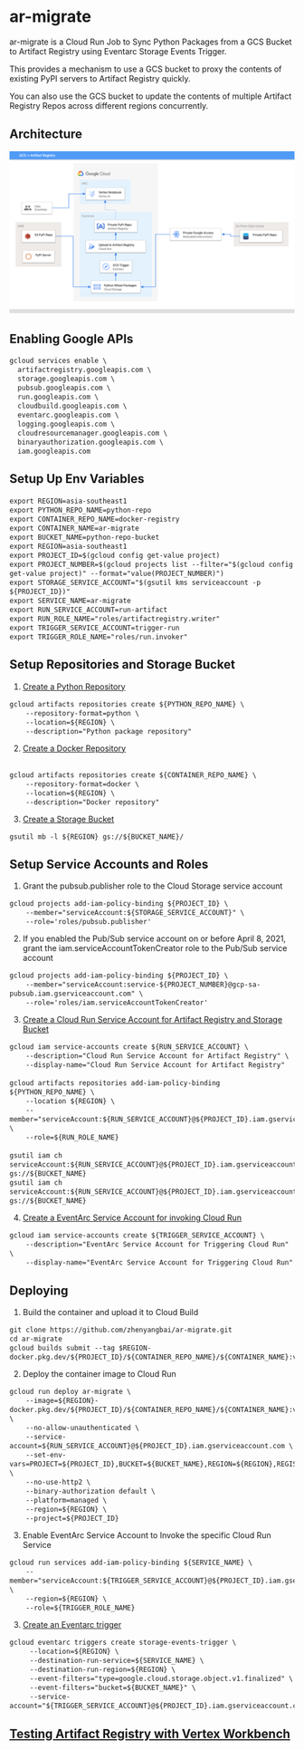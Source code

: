 # ar-migrate
ar-migrate is a Cloud Run Job to Sync Python Packages from a GCS Bucket to Artifact Registry using Eventarc Storage Events Trigger.

This provides a mechanism to use a GCS bucket to proxy the contents of existing PyPI servers to Artifact Registry quickly.

You can also use the GCS bucket to update the contents of multiple Artifact Registry Repos across different regions concurrently.

## Architecture 
![alt text](https://raw.githubusercontent.com/zhenyangbai/ar-migrate/main/blob/GCS%20-_%20Artifact%20Registry.png)


## Enabling Google APIs
```
gcloud services enable \
  artifactregistry.googleapis.com \
  storage.googleapis.com \
  pubsub.googleapis.com \
  run.googleapis.com \
  cloudbuild.googleapis.com \
  eventarc.googleapis.com \
  logging.googleapis.com \
  cloudresourcemanager.googleapis.com \
  binaryauthorization.googleapis.com \
  iam.googleapis.com
```

## Setup Up Env Variables
```
export REGION=asia-southeast1
export PYTHON_REPO_NAME=python-repo
export CONTAINER_REPO_NAME=docker-registry
export CONTAINER_NAME=ar-migrate
export BUCKET_NAME=python-repo-bucket
export REGION=asia-southeast1
export PROJECT_ID=$(gcloud config get-value project)
export PROJECT_NUMBER=$(gcloud projects list --filter="$(gcloud config get-value project)" --format="value(PROJECT_NUMBER)")
export STORAGE_SERVICE_ACCOUNT="$(gsutil kms serviceaccount -p ${PROJECT_ID})"
export SERVICE_NAME=ar-migrate
export RUN_SERVICE_ACCOUNT=run-artifact
export RUN_ROLE_NAME="roles/artifactregistry.writer"
export TRIGGER_SERVICE_ACCOUNT=trigger-run
export TRIGGER_ROLE_NAME="roles/run.invoker"
```

## Setup Repositories and Storage Bucket
1. [Create a Python Repository](https://cloud.google.com/artifact-registry/docs/python/quickstart#create)

```
gcloud artifacts repositories create ${PYTHON_REPO_NAME} \
    --repository-format=python \
    --location=${REGION} \
    --description="Python package repository"
```

2. [Create a Docker Repository](https://cloud.google.com/artifact-registry/docs/docker/quickstart#create)

```

gcloud artifacts repositories create ${CONTAINER_REPO_NAME} \
    --repository-format=docker \
    --location=${REGION} \
    --description="Docker repository"
```

3. [Create a Storage Bucket](https://cloud.google.com/eventarc/docs/run/quickstart-storage#create-bucket)
```
gsutil mb -l ${REGION} gs://${BUCKET_NAME}/
```

## Setup Service Accounts and Roles
1. Grant the pubsub.publisher role to the Cloud Storage service account
```
gcloud projects add-iam-policy-binding ${PROJECT_ID} \
    --member="serviceAccount:${STORAGE_SERVICE_ACCOUNT}" \
    --role='roles/pubsub.publisher'
```

2. If you enabled the Pub/Sub service account on or before April 8, 2021, grant the iam.serviceAccountTokenCreator role to the Pub/Sub service account
```
gcloud projects add-iam-policy-binding ${PROJECT_ID} \
    --member="serviceAccount:service-${PROJECT_NUMBER}@gcp-sa-pubsub.iam.gserviceaccount.com" \
    --role='roles/iam.serviceAccountTokenCreator'
```

3. [Create a Cloud Run Service Account for Artifact Registry and Storage Bucket](https://cloud.google.com/artifact-registry/docs/access-control#grant-repo)
```
gcloud iam service-accounts create ${RUN_SERVICE_ACCOUNT} \
    --description="Cloud Run Service Account for Artifact Registry" \
    --display-name="Cloud Run Service Account for Artifact Registry"

gcloud artifacts repositories add-iam-policy-binding ${PYTHON_REPO_NAME} \
    --location ${REGION} \
    --member="serviceAccount:${RUN_SERVICE_ACCOUNT}@${PROJECT_ID}.iam.gserviceaccount.com" \
    --role=${RUN_ROLE_NAME}
    
gsutil iam ch serviceAccount:${RUN_SERVICE_ACCOUNT}@${PROJECT_ID}.iam.gserviceaccount.com:legacyBucketReader gs://${BUCKET_NAME}
gsutil iam ch serviceAccount:${RUN_SERVICE_ACCOUNT}@${PROJECT_ID}.iam.gserviceaccount.com:objectViewer gs://${BUCKET_NAME}
```

4. [Create a EventArc Service Account for invoking Cloud Run](https://cloud.google.com/run/docs/securing/managing-access)
```
gcloud iam service-accounts create ${TRIGGER_SERVICE_ACCOUNT} \
    --description="EventArc Service Account for Triggering Cloud Run" \
    --display-name="EventArc Service Account for Triggering Cloud Run"
```

## Deploying
1. Build the container and upload it to Cloud Build
```
git clone https://github.com/zhenyangbai/ar-migrate.git
cd ar-migrate
gcloud builds submit --tag $REGION-docker.pkg.dev/${PROJECT_ID}/${CONTAINER_REPO_NAME}/${CONTAINER_NAME}:v1
```

2. Deploy the container image to Cloud Run
```
gcloud run deploy ar-migrate \
    --image=${REGION}-docker.pkg.dev/${PROJECT_ID}/${CONTAINER_REPO_NAME}/${CONTAINER_NAME}:v1 \
    --no-allow-unauthenticated \
    --service-account=${RUN_SERVICE_ACCOUNT}@${PROJECT_ID}.iam.gserviceaccount.com \
    --set-env-vars=PROJECT=${PROJECT_ID},BUCKET=${BUCKET_NAME},REGION=${REGION},REGISTRY_NAME=${PYTHON_REPO_NAME} \
    --no-use-http2 \
    --binary-authorization default \
    --platform=managed \
    --region=${REGION} \
    --project=${PROJECT_ID}
```

3. Enable EventArc Service Account to Invoke the specific Cloud Run Service
```
gcloud run services add-iam-policy-binding ${SERVICE_NAME} \
    --member="serviceAccount:${TRIGGER_SERVICE_ACCOUNT}@${PROJECT_ID}.iam.gserviceaccount.com" \
    --region=${REGION} \
    --role=${TRIGGER_ROLE_NAME}
```

3. [Create an Eventarc trigger](https://cloud.google.com/eventarc/docs/run/quickstart-storage#trigger-setup)
```
gcloud eventarc triggers create storage-events-trigger \
     --location=${REGION} \
     --destination-run-service=${SERVICE_NAME} \
     --destination-run-region=${REGION} \
     --event-filters="type=google.cloud.storage.object.v1.finalized" \
     --event-filters="bucket=${BUCKET_NAME}" \
     --service-account="${TRIGGER_SERVICE_ACCOUNT}@${PROJECT_ID}.iam.gserviceaccount.com"
```

## [Testing Artifact Registry with Vertex Workbench](https://github.com/zhenyangbai/ar-migrate/blob/main/ar-migrate.ipynb)
